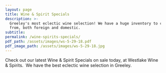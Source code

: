 ```yaml
---
layout: page
title: Wine & Spirit Specials
description: >-
  Greeley's most eclectic wine selection! We have a huge inventory to choose
  from, both foreign and domestic.
subtitle:
permalink: /wine-spirits-specials/
pdf_path: /assets/images/ws-5-29-18.pdf
pdf_image_path: /assets/images/ws-5-29-18.jpg
---
```


Check out our latest Wine & Spirit Specials on sale today, at Westlake Wine & Spirits.  We have the best eclectic wine selection in Greeley.